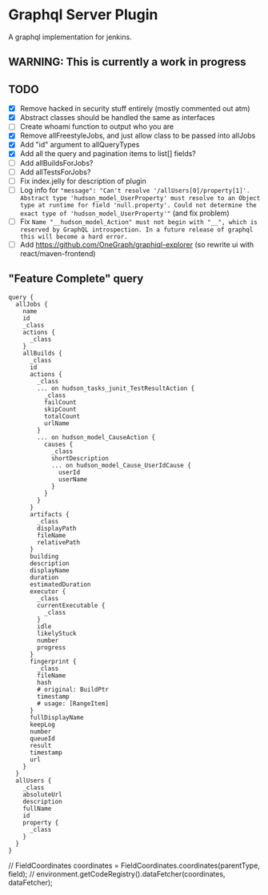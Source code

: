 # Graphql Server Plugin

A graphql implementation for jenkins.

## WARNING: This is currently a work in progress

## TODO

* [X] Remove hacked in security stuff entirely (mostly commented out atm)
* [X] Abstract classes should be handled the same as interfaces
* [ ] Create whoami function to output who you are
* [X] Remove allFreestyleJobs, and just allow class to be passed into allJobs
* [X] Add "id" argument to allQueryTypes
* [X] Add all the query and pagination items to list[] fields?
* [ ] Add allBuildsForJobs?
* [ ] Add allTestsForJobs?
* [ ] Fix index.jelly for description of plugin
* [ ] Log info for ```"message": "Can't resolve '/allUsers[0]/property[1]'. Abstract type 'hudson_model_UserProperty' must resolve to an Object type at runtime for field 'null.property'. Could not determine the exact type of 'hudson_model_UserProperty'"``` (and fix problem)
* [ ] Fix `Name "__hudson_model_Action" must not begin with "__", which is reserved by GraphQL introspection. In a future release of graphql this will become a hard error.`
* [ ] Add https://github.com/OneGraph/graphiql-explorer (so rewrite ui with react/maven-frontend)

## "Feature Complete" query

```
query {
  allJobs {
    name
    id
    _class
    actions {
      _class
    }
    allBuilds {
      _class
      id
      actions {
        _class
        ... on hudson_tasks_junit_TestResultAction {
          _class
          failCount
          skipCount
          totalCount
          urlName
        }
        ... on hudson_model_CauseAction {
          causes {
            _class
            shortDescription
            ... on hudson_model_Cause_UserIdCause {
              userId
              userName
            }
          }
        }
      }
      artifacts {
        _class
        displayPath
        fileName
        relativePath
      }
      building
      description
      displayName
      duration
      estimatedDuration
      executor {
        _class
        currentExecutable {
          _class
        }
        idle
        likelyStuck
        number
        progress
      }
      fingerprint {
        _class
        fileName
        hash
        # original: BuildPtr
        timestamp
        # usage: [RangeItem]
      }
      fullDisplayName
      keepLog
      number
      queueId
      result
      timestamp
      url
    }
  }
  allUsers {
    _class
    absoluteUrl
    description
    fullName
    id
    property {
      _class
    }
  }
}
```


// FieldCoordinates coordinates = FieldCoordinates.coordinates(parentType, field);
// environment.getCodeRegistry().dataFetcher(coordinates, dataFetcher);
